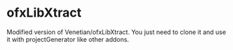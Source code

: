ofxLibXtract
============

Modified version of Venetian/ofxLibXtract. You just need to clone it and use it with projectGenerator like other addons.
